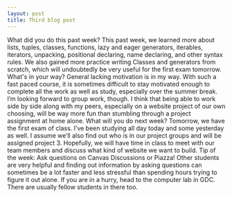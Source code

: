 ```yaml
---
layout: post
title: Third blog post
---
```


What did you do this past week?
This past week, we learned more about lists, tuples, classes, functions, lazy and eager generators, iterables, iterators, unpacking, positional declaring, name declaring, and other syntax rules. We also gained more practice writing Classes and generators from scratch, which will undoubtedly be very useful for the first exam tomorrow.
What's in your way?
General lacking motivation is in my way. With such a fast paced course, it is sometimes difficult to stay motivated enough to complete all the work as well as study, especially over the summer break. I’m looking forward to group work, though. I think that being able to work side by side along with my peers, especially on a website project of our own choosing, will be way more fun than stumbling through a project assignment at home alone.
What will you do next week?
Tomorrow, we have the first exam of class. I’ve been studying all day today and some yesterday as well. I assume we’ll also find out who is in our project groups and will be assigned project 3. Hopefully, we will have time in class to meet with our team members and discuss what kind of website we want to build.
Tip of the week:
Ask questions on Canvas Discussions or Piazza! Other students are very helpful and finding out information by asking questions can sometimes be a lot faster and less stressful than spending hours trying to figure it out alone. If you are in a hurry, head to the computer lab in GDC. There are usually fellow students in there too.
